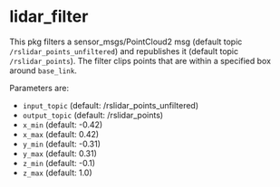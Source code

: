 # lidar_filter

This pkg filters a sensor_msgs/PointCloud2 msg (default topic `/rslidar_points_unfiltered`) and republishes it (default topic `/rslidar_points`). The filter clips points that are within a specified box around `base_link`.

Parameters are:
- `input_topic` (default: /rslidar_points_unfiltered)
- `output_topic` (default: /rslidar_points)
- `x_min` (default: -0.42)
- `x_max` (default: 0.42)
- `y_min` (default: -0.31)
- `y_max` (default: 0.31)
- `z_min` (default: -0.1)
- `z_max` (default: 1.0)
